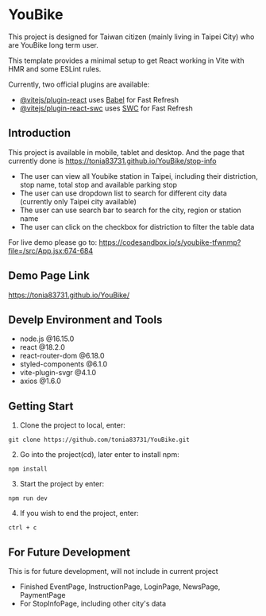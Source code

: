 # YouBike

This project is designed for Taiwan citizen (mainly living in Taipei City) who are YouBike long term user.

This template provides a minimal setup to get React working in Vite with HMR and some ESLint rules.

Currently, two official plugins are available:

- [@vitejs/plugin-react](https://github.com/vitejs/vite-plugin-react/blob/main/packages/plugin-react/README.md) uses [Babel](https://babeljs.io/) for Fast Refresh
- [@vitejs/plugin-react-swc](https://github.com/vitejs/vite-plugin-react-swc) uses [SWC](https://swc.rs/) for Fast Refresh

## Introduction

This project is available in mobile, tablet and desktop. And the page that currently done is https://tonia83731.github.io/YouBike/stop-info

* The user can view all Youbike station in Taipei, including their distriction, stop name, total stop and available parking stop
* The user can use dropdown list to search for different city data (currently only Taipei city available)
* The user can use search bar to search for the city, region or station name
* The user can click on the checkbox for distriction to filter the table data

For live demo please go to: https://codesandbox.io/s/youbike-tfwnmp?file=/src/App.jsx:674-684

## Demo Page Link
https://tonia83731.github.io/YouBike/

## Develp Environment and Tools

* node.js @16.15.0
* react @18.2.0
* react-router-dom @6.18.0
* styled-components @6.1.0
* vite-plugin-svgr @4.1.0
* axios @1.6.0

## Getting Start

1. Clone the project to local, enter:

```
git clone https://github.com/tonia83731/YouBike.git
```

2. Go into the project(cd), later enter to install npm:

```
npm install
```

3. Start the project by enter:

```
npm run dev
```

4. If you wish to end the project, enter:

```
ctrl + c
```

## For Future Development

This is for future development, will not include in current project

* Finished EventPage, InstructionPage, LoginPage, NewsPage, PaymentPage
* For StopInfoPage, including other city's data
